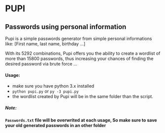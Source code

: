 # PUPI
## Passwords using personal information

Pupi is a simple passwords generator from simple personal informations like: [First name, last name, birthday ...]

With its 5292 combinations, Pupi offers you the ability to create a wordlist of more than 15800 passwords, thus increasing your chances of finding the desired password via brute force ...

#### Usage:
- make sure you have python 3.x installed 
- ``python pupi.py`` or ``py -3 pupi.py``
- the wordlist created by Pupi will be in the same folder than the script.
##### Note: 
**``Passwords.txt`` file will be overwrited at each usage, So make sure to save your old generated passwords in an other folder**


